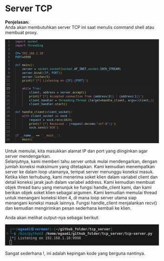 # Server TCP

**Penjelasan:**    
Anda akan membutuhkan server TCP ini saat menulis command shell atau membuat proxy.

![Screenshoot](screenshoot-code.png)

Untuk memulai, kita masukkan alamat IP dan port yang diinginkan agar server mendengarkan.   
Selanjutnya, kami memberi tahu server untuk mulai mendengarkan, dengan jumlah koneksi maksimum yang ditetapkan. Kami kemudian menempatkan server ke dalam loop utamanya, tempat server menunggu koneksi masuk. Ketika klien terhubung, kami menerima soket klien dalam variabel client dan detail koneksi jarak jauh dalam variabel address. Kami kemudian membuat objek thread baru yang menunjuk ke fungsi handle_client kami, dan kami berikan objek soket klien sebagai argumen. Kami kemudian memulai thread untuk menangani koneksi klien 4, di mana loop server utama siap menangani koneksi masuk lainnya. Fungsi handle_client menjalankan recv() dan kemudian mengirimkan pesan sederhana kembali ke klien.

Anda akan melihat output-nya sebagai berikut:

![Screenshoot](run_command.png)

Sangat sederhana !, ini adalah kepingan kode yang berguna nantinya.